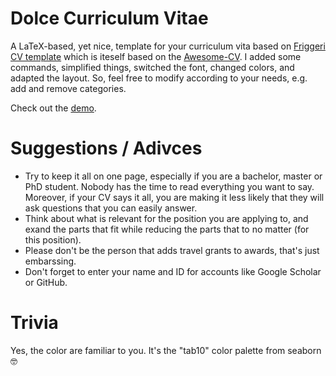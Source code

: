 # **Dolce** Curriculum **Vita**e
A LaTeX-based, yet nice, template for your curriculum vita based on [Friggeri CV template](https://www.overleaf.com/latex/templates/friggeri-cv-template/hmnchbfmjgqh) which is iteself based on the [Awesome-CV](https://github.com/posquit0/Awesome-CV).
I added some commands, simplified things, switched the font, changed colors, and adapted the layout.
So, feel free to modify according to your needs, e.g. add and remove categories.

Check out the [demo](https://github.com/famura/DolceCV/blob/master/demo.pdf).

# Suggestions / Adivces
- Try to keep it all on one page, especially if you are a bachelor, master or PhD student. Nobody has the time to read everything you want to say. Moreover, if your CV says it all, you are making it less likely that they will ask questions that you can easily answer. 
- Think about what is relevant for the position you are applying to, and exand the parts that fit while reducing the parts that to no matter (for this position).
- Please don't be the person that adds travel grants to awards, that's just embarssing.
- Don't forget to enter your name and ID for accounts like Google Scholar or GitHub.

# Trivia
Yes, the color are familiar to you. It's the "tab10" color palette from seaborn 🤓
